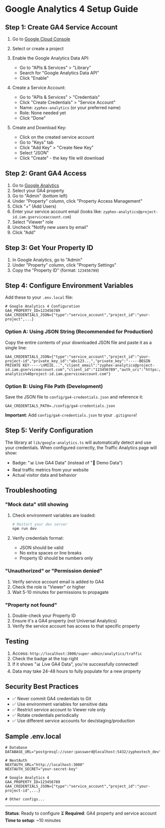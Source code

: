# Google Analytics 4 Setup Guide

## Step 1: Create GA4 Service Account

1. Go to [Google Cloud Console](https://console.cloud.google.com/)
2. Select or create a project
3. Enable the Google Analytics Data API:
   - Go to "APIs & Services" > "Library"
   - Search for "Google Analytics Data API"
   - Click "Enable"

4. Create a Service Account:
   - Go to "APIs & Services" > "Credentials"
   - Click "Create Credentials" > "Service Account"
   - Name: `zyphex-analytics` (or your preferred name)
   - Role: None needed yet
   - Click "Done"

5. Create and Download Key:
   - Click on the created service account
   - Go to "Keys" tab
   - Click "Add Key" > "Create New Key"
   - Select "JSON"
   - Click "Create" - the key file will download

## Step 2: Grant GA4 Access

1. Go to [Google Analytics](https://analytics.google.com/)
2. Select your GA4 property
3. Go to "Admin" (bottom left)
4. Under "Property" column, click "Property Access Management"
5. Click "+" (Add Users)
6. Enter your service account email (looks like: `zyphex-analytics@project-id.iam.gserviceaccount.com`)
7. Select "Viewer" role
8. Uncheck "Notify new users by email"
9. Click "Add"

## Step 3: Get Your Property ID

1. In Google Analytics, go to "Admin"
2. Under "Property" column, click "Property Settings"
3. Copy the "Property ID" (format: `123456789`)

## Step 4: Configure Environment Variables

Add these to your `.env.local` file:

```env
# Google Analytics 4 Configuration
GA4_PROPERTY_ID=123456789
GA4_CREDENTIALS_JSON={"type":"service_account","project_id":"your-project",...}
```

### Option A: Using JSON String (Recommended for Production)

Copy the entire contents of your downloaded JSON file and paste it as a single line:

```env
GA4_CREDENTIALS_JSON={"type":"service_account","project_id":"your-project-id","private_key_id":"abc123...","private_key":"-----BEGIN PRIVATE KEY-----\nMIIE...","client_email":"zyphex-analytics@project-id.iam.gserviceaccount.com","client_id":"123456789","auth_uri":"https://accounts.google.com/o/oauth2/auth","token_uri":"https://oauth2.googleapis.com/token","auth_provider_x509_cert_url":"https://www.googleapis.com/oauth2/v1/certs","client_x509_cert_url":"https://www.googleapis.com/robot/v1/metadata/x509/zyphex-analytics%40project-id.iam.gserviceaccount.com"}
```

### Option B: Using File Path (Development)

Save the JSON file to `config/ga4-credentials.json` and reference it:

```env
GA4_CREDENTIALS_PATH=./config/ga4-credentials.json
```

**Important**: Add `config/ga4-credentials.json` to your `.gitignore`!

## Step 5: Verify Configuration

The library at `lib/google-analytics.ts` will automatically detect and use your credentials. When configured correctly, the Traffic Analytics page will show:

- Badge: "📊 Live GA4 Data" (instead of "🔧 Demo Data")
- Real traffic metrics from your website
- Actual visitor data and behavior

## Troubleshooting

### "Mock data" still showing

1. Check environment variables are loaded:
   ```powershell
   # Restart your dev server
   npm run dev
   ```

2. Verify credentials format:
   - JSON should be valid
   - No extra spaces or line breaks
   - Property ID should be numbers only

### "Unauthorized" or "Permission denied"

1. Verify service account email is added to GA4
2. Check the role is "Viewer" or higher
3. Wait 5-10 minutes for permissions to propagate

### "Property not found"

1. Double-check your Property ID
2. Ensure it's a GA4 property (not Universal Analytics)
3. Verify the service account has access to that specific property

## Testing

1. Access: `http://localhost:3000/super-admin/analytics/traffic`
2. Check the badge at the top right
3. If it shows "📊 Live GA4 Data", you're successfully connected!
4. Data may take 24-48 hours to fully populate for a new property

## Security Best Practices

- ✅ Never commit GA4 credentials to Git
- ✅ Use environment variables for sensitive data
- ✅ Restrict service account to Viewer role only
- ✅ Rotate credentials periodically
- ✅ Use different service accounts for dev/staging/production

## Sample .env.local

```env
# Database
DATABASE_URL="postgresql://user:password@localhost:5432/zyphextech_dev"

# NextAuth
NEXTAUTH_URL="http://localhost:3000"
NEXTAUTH_SECRET="your-secret-key"

# Google Analytics 4
GA4_PROPERTY_ID=123456789
GA4_CREDENTIALS_JSON={"type":"service_account","project_id":"your-project-id",...}

# Other configs...
```

---

**Status**: Ready to configure ⏳
**Required**: GA4 property and service account
**Time to setup**: ~10 minutes
